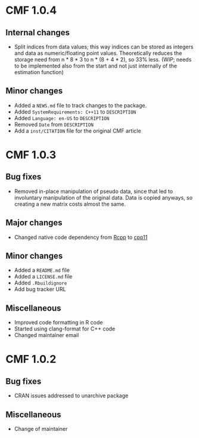 # CMF 1.0.4

## Internal changes
* Split indices from data values; this way indices can be stored as integers
  and data as numeric/floating point values. Theoretically reduces the storage
  need from n * 8 * 3 to n * (8 + 4 * 2), so 33% less. (WIP; needs to be
  implemented also from the start and not just internally of the estimation
  function)

## Minor changes
* Added a `NEWS.md` file to track changes to the package.
* Added `SystemRequirements: C++11` to `DESCRIPTION`
* Added `Language: en-US` to `DESCRIPTION`
* Removed `Date` from `DESCRIPTION`
* Add a `inst/CITATION` file for the original CMF article

# CMF 1.0.3

## Bug fixes
* Removed in-place manipulation of pseudo data, since that led to
  involuntary manipulation of the original data. Data is copied
  anyways, so creating a new matrix costs almost the same.

## Major changes
* Changed native code dependency from
  [Rcpp](https://cran.r-project.org/package=Rcpp)
  to [cpp11](https://cran.r-project.org/package=cpp1q)

## Minor changes
* Added a `README.md` file
* Added a `LICENSE.md` file
* Added `.Rbuildignore`
* Add bug tracker URL

## Miscellaneous
* Improved code formatting in R code
* Started using clang-format for C++ code
* Changed maintainer email

# CMF 1.0.2

## Bug fixes
* CRAN issues addressed to unarchive package

## Miscellaneous
* Change of maintainer
